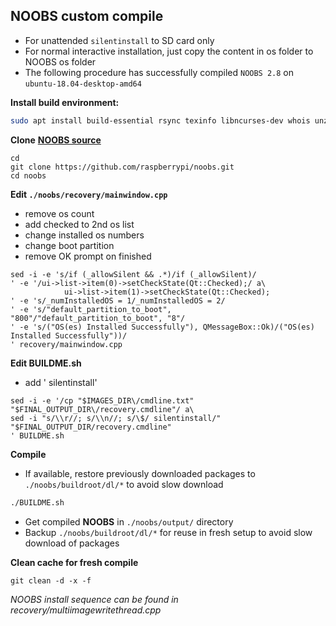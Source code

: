 NOOBS custom compile
---
- For unattended `silentinstall` to SD card only
- For normal interactive installation, just copy the content in os folder to NOOBS os folder
- The following procedure has successfully compiled `NOOBS 2.8` on `ubuntu-18.04-desktop-amd64`  

**Install build environment:**  
```sh
sudo apt install build-essential rsync texinfo libncurses-dev whois unzip bc qt4-linguist-tools git
```
**Clone** [**NOOBS source**](https://github.com/raspberrypi/noobs)
```
cd
git clone https://github.com/raspberrypi/noobs.git
cd noobs
```  
**Edit `./noobs/recovery/mainwindow.cpp`**  
* remove os count  
* add checked to 2nd os list  
* change installed os numbers  
* change boot partition  
* remove OK prompt on finished 
```
sed -i -e 's/if (_allowSilent && .*)/if (_allowSilent)/
' -e '/ui->list->item(0)->setCheckState(Qt::Checked);/ a\
            ui->list->item(1)->setCheckState(Qt::Checked);
' -e 's/_numInstalledOS = 1/_numInstalledOS = 2/
' -e 's/"default_partition_to_boot", "800"/"default_partition_to_boot", "8"/
' -e 's/("OS(es) Installed Successfully"), QMessageBox::Ok)/("OS(es) Installed Successfully"))/
' recovery/mainwindow.cpp 
```
**Edit BUILDME.sh**  
* add ' silentinstall'
```
sed -i -e '/cp "$IMAGES_DIR\/cmdline.txt" "$FINAL_OUTPUT_DIR\/recovery.cmdline"/ a\
sed -i "s/\\r//; s/\\n//; s/\$/ silentinstall/" "$FINAL_OUTPUT_DIR/recovery.cmdline"
' BUILDME.sh
```
**Compile**  
- If available, restore previously downloaded packages to `./noobs/buildroot/dl/*` to avoid slow download
```sh
./BUILDME.sh
```
- Get compiled **NOOBS** in `./noobs/output/` directory
- Backup `./noobs/buildroot/dl/*` for reuse in fresh setup to avoid slow download of packages

**Clean cache for fresh compile**  
```
git clean -d -x -f
```
    
_NOOBS install sequence can be found in recovery/multiimagewritethread.cpp_
